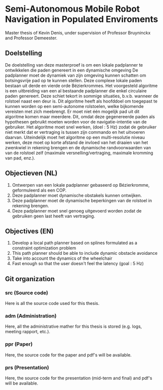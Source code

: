 # Semi-Autonomous Mobile Robot Navigation in Populated Enviroments
Master thesis of Kevin Denis, under supervision of Professor Bruyninckx and Professor Demeester. 

## Doelstelling
De doelstelling van deze masterproef is om een lokale padplanner te ontwikkelen die paden genereert in een dynamische omgeving
De padplanner moet de dynamiek van zijn omgeving kunnen schatten om botsingsvrije pad op te kunnen stellen. 
Deze complexe lokale paden bestaan uit derde en vierde orde Bézierkrommes. 
Het voorgesteld algoritme is een uitbreiding van een al bestaande padplanner die enkel circulaire paden genereert.
Deze schiet tekort in sommige situaties, b.v.b. wanneer de rolstoel naast een deur is. 
Dit algoritme heeft als hoofddoel om toegepast te kunnen worden op een semi-autonome rolstoelen, welke bijkomende vereisten met zich meebrengt. 
Er moet niet één mogelijk pad uit dit algoritme komen maar meerdere. 
Dit, omdat deze gegenereerde paden als hypothesen gebruikt moeten worden voor de navigatie-intentie van de gebruiker. 
Het algoritme moet snel werken, (doel : 5 Hz) zodat de gebruiker niet merkt dat er vertraging is tussen zijn commando en het uitvoeren daarvan.
Uiteindelijk moet het algoritme op een multi-resolutie niveau werken, 
deze moet op korte afstand de invloed van het draaien van het zwenkwiel in rekening brengen
en de dynamische randvoorwaarden van van de rolstoel zelf (maximale versnelling/vertraging, maximale kromming van pad, enz.).

## Objectieven (NL)
1. Ontwerpen van een lokale padplanner gebaseerd op Bézierkromme, geformuleerd als een COP.
2. Deze padplanner moet dynamische obstakels kunnen ontwijken.
3. Deze padplanner moet de dynamische beperkingen van de rolstoel in rekening brengen.
4. Deze padplanner moet snel genoeg uitgevoerd worden zodat de gebruiken geen last heeft van vertraging.


## Objectives (EN)
1. Develop a local path planner based on splines formulated as a constraint optimization problem
2. This path planner should be able to include dynamic obstacle avoidance
3. Take into account the dynamics of the wheelchair
4. Fast enough so that the user doesn't feel the latency (goal : 5 Hz)

## Git organization

### src (Source code)
Here is all the source code used for this thesis.

### adm (Administration)
Here, all the administrative mather for this thesis is stored (e.g. logs, meeting rapport, etc.).

### ppr (Paper)
Here, the source code for the paper and pdf's will be available.

### prs	(Presentation)
Here, the source code for the presentation (mid-term and final) and pdf's will be available.